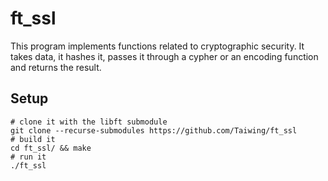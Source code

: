 # ft\_ssl

This program implements functions related to cryptographic security. It takes
data, it hashes it, passes it through a cypher or an encoding function and
returns the result.

## Setup

```shell
# clone it with the libft submodule
git clone --recurse-submodules https://github.com/Taiwing/ft_ssl
# build it
cd ft_ssl/ && make
# run it
./ft_ssl
```
